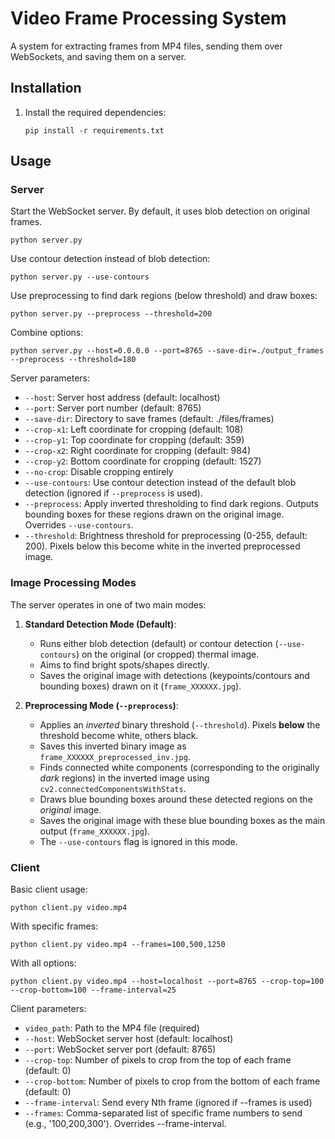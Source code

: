 # Video Frame Processing System

A system for extracting frames from MP4 files, sending them over WebSockets, and saving them on a server.

## Installation

1. Install the required dependencies:
   ```
   pip install -r requirements.txt
   ```

## Usage

### Server

Start the WebSocket server. By default, it uses blob detection on original frames.

```
python server.py
```

Use contour detection instead of blob detection:
```
python server.py --use-contours
```

Use preprocessing to find dark regions (below threshold) and draw boxes:
```
python server.py --preprocess --threshold=200
```

Combine options:
```
python server.py --host=0.0.0.0 --port=8765 --save-dir=./output_frames --preprocess --threshold=180
```

Server parameters:
- `--host`: Server host address (default: localhost)
- `--port`: Server port number (default: 8765)
- `--save-dir`: Directory to save frames (default: ./files/frames)
- `--crop-x1`: Left coordinate for cropping (default: 108)
- `--crop-y1`: Top coordinate for cropping (default: 359)
- `--crop-x2`: Right coordinate for cropping (default: 984)
- `--crop-y2`: Bottom coordinate for cropping (default: 1527)
- `--no-crop`: Disable cropping entirely
- `--use-contours`: Use contour detection instead of the default blob detection (ignored if `--preprocess` is used).
- `--preprocess`: Apply inverted thresholding to find dark regions. Outputs bounding boxes for these regions drawn on the original image. Overrides `--use-contours`.
- `--threshold`: Brightness threshold for preprocessing (0-255, default: 200). Pixels below this become white in the inverted preprocessed image.

### Image Processing Modes

The server operates in one of two main modes:

1.  **Standard Detection Mode (Default)**:
    *   Runs either blob detection (default) or contour detection (`--use-contours`) on the original (or cropped) thermal image.
    *   Aims to find bright spots/shapes directly.
    *   Saves the original image with detections (keypoints/contours and bounding boxes) drawn on it (`frame_XXXXXX.jpg`).

2.  **Preprocessing Mode (`--preprocess`)**:
    *   Applies an *inverted* binary threshold (`--threshold`). Pixels **below** the threshold become white, others black.
    *   Saves this inverted binary image as `frame_XXXXXX_preprocessed_inv.jpg`.
    *   Finds connected white components (corresponding to the originally *dark* regions) in the inverted image using `cv2.connectedComponentsWithStats`.
    *   Draws blue bounding boxes around these detected regions on the *original* image.
    *   Saves the original image with these blue bounding boxes as the main output (`frame_XXXXXX.jpg`).
    *   The `--use-contours` flag is ignored in this mode.

### Client

Basic client usage:
```
python client.py video.mp4
```

With specific frames:
```
python client.py video.mp4 --frames=100,500,1250
```

With all options:
```
python client.py video.mp4 --host=localhost --port=8765 --crop-top=100 --crop-bottom=100 --frame-interval=25
```

Client parameters:
- `video_path`: Path to the MP4 file (required)
- `--host`: WebSocket server host (default: localhost)
- `--port`: WebSocket server port (default: 8765)
- `--crop-top`: Number of pixels to crop from the top of each frame (default: 0)
- `--crop-bottom`: Number of pixels to crop from the bottom of each frame (default: 0)
- `--frame-interval`: Send every Nth frame (ignored if --frames is used)
- `--frames`: Comma-separated list of specific frame numbers to send (e.g., '100,200,300'). Overrides --frame-interval. 